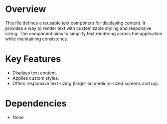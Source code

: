 # Overview

This file defines a reusable text component for displaying content. It provides a way to render text with customizable styling and responsive sizing. The component aims to simplify text rendering across the application while maintaining consistency.

# Key Features

-   Displays text content.
-   Applies custom styles.
-   Offers responsive text sizing (larger on medium-sized screens and up).

# Dependencies

-   None
